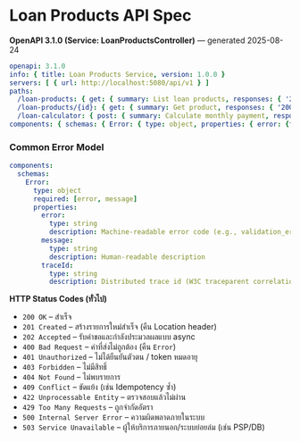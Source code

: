 # Loan Products API Spec

**OpenAPI 3.1.0 (Service: LoanProductsController)** — generated 2025-08-24

```yaml
openapi: 3.1.0
info: { title: Loan Products Service, version: 1.0.0 }
servers: [ { url: http://localhost:5080/api/v1 } ]
paths:
  /loan-products: { get: { summary: List loan products, responses: { '200': { description: Product list } } } }
  /loan-products/{id}: { get: { summary: Get product, responses: { '200': { description: Product }, '404': { description: Not found } } } }
  /loan-calculator: { post: { summary: Calculate monthly payment, responses: { '200': { description: Calculation } } } }
components: { schemas: { Error: { type: object, properties: { error: {type: string}, message: {type: string}, traceId: {type: string} } } } }
```

### Common Error Model

```yaml
components:
  schemas:
    Error:
      type: object
      required: [error, message]
      properties:
        error:
          type: string
          description: Machine-readable error code (e.g., validation_error, not_found, unauthorized, injected_fault)
        message:
          type: string
          description: Human-readable description
        traceId:
          type: string
          description: Distributed trace id (W3C traceparent correlation)
```

**HTTP Status Codes (ทั่วไป)**
- `200 OK` – สำเร็จ
- `201 Created` – สร้างรายการใหม่สำเร็จ (คืน Location header)
- `202 Accepted` – รับคำขอและกำลังประมวลผลแบบ async
- `400 Bad Request` – ค่าที่ส่งไม่ถูกต้อง (คืน `Error`)
- `401 Unauthorized` – ไม่ได้ยืนยันตัวตน / token หมดอายุ
- `403 Forbidden` – ไม่มีสิทธิ์
- `404 Not Found` – ไม่พบรายการ
- `409 Conflict` – ขัดแย้ง (เช่น Idempotency ซ้ำ)
- `422 Unprocessable Entity` – ตรวจสอบแล้วไม่ผ่าน
- `429 Too Many Requests` – ถูกจำกัดอัตรา
- `500 Internal Server Error` – ความผิดพลาดภายในระบบ
- `503 Service Unavailable` – ผู้ให้บริการภายนอก/ระบบย่อยล่ม (เช่น PSP/DB)
